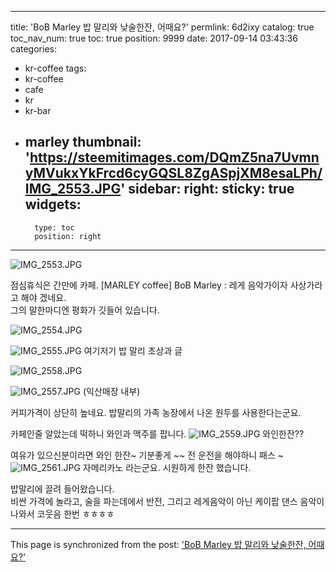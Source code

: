 
---
title: 'BoB Marley 밥 말리와 낮술한잔, 어때요?'
permlink: 6d2ixy
catalog: true
toc_nav_num: true
toc: true
position: 9999
date: 2017-09-14 03:43:36
categories:
- kr-coffee
tags:
- kr-coffee
- cafe
- kr
- kr-bar
- marley
thumbnail: 'https://steemitimages.com/DQmZ5na7UvmnyMVukxYkFrcd6cyGQSL8ZgASpjXM8esaLPh/IMG_2553.JPG'
sidebar:
    right:
        sticky: true
widgets:
    -
        type: toc
        position: right
---


![IMG_2553.JPG](https://steemitimages.com/DQmZ5na7UvmnyMVukxYkFrcd6cyGQSL8ZgASpjXM8esaLPh/IMG_2553.JPG)

점심휴식은 간만에 카페. [MARLEY coffee]
BoB Marley : 레게 음악가이자 사상가라고 해야 겠네요.  
그의 말한마디엔 평화가 깃들어 있습니다. 

![IMG_2554.JPG](https://steemitimages.com/DQmdea269d2Sj3mWzzbJqhpYmcKRrUdVujDyYmC1EzgNjqH/IMG_2554.JPG)

![IMG_2555.JPG](https://steemitimages.com/DQmVtjcEExPZhUrXn7aT2WJ1kPVeXdXnnu3uK39c9Dg4GWo/IMG_2555.JPG)
여기저기 밥 말리 초상과 글

![IMG_2558.JPG](https://steemitimages.com/DQmaxrha45cVTWjLhH71PJMkMhS9vfTbBUsBaQf8fJcvw2p/IMG_2558.JPG)

![IMG_2557.JPG](https://steemitimages.com/DQmRePiHrjBcyb8Uhc8K8VbHUa9pJ7xc8Sxy2E65mQTPrb1/IMG_2557.JPG)
(익산매장 내부)

커피가격이 상단히 높네요. 밥말리의 가족 농장에서 나온 원두를 사용한다는군요.  

카페인줄 알았는데 떡하니 와인과 맥주를 팝니다. 
![IMG_2559.JPG](https://steemitimages.com/DQmYcPVGKyghsjxqfNPJZJYfvt1LfDUfWYDHvZvkdy8krFP/IMG_2559.JPG)
와인한잔?? 

여유가 있으신분이라면 와인 한잔~ 기분좋게 ~~
전 운전을 해야하니 패스 ~
![IMG_2561.JPG](https://steemitimages.com/DQmYi1Vzq73RKpY33xZYqFuuJKLnj2UhLprmrZ5gyT3K3bq/IMG_2561.JPG)
자메리카노 라는군요.  시원하게 한잔 했습니다.  

밥말리에 끌려 들어왔습니다.  
비싼 가격에 놀라고,
술을 파는데에서 반전, 
그리고 레게음악이 아닌
케이팝 댄스 음악이 나와서 코웃음 한번 
ㅎㅎㅎㅎ

- - -

This page is synchronized from the post: ['BoB Marley 밥 말리와 낮술한잔, 어때요?'](https://steemit.com/@kingbit/6d2ixy)
